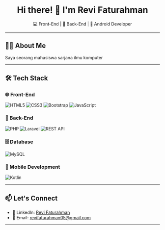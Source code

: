 <!-- ## Hello Word! I'm Revi Faturahman 👋 -->

<!--
**Revifaturahman/Revifaturahman** is a ✨ _special_ ✨ repository because its `README.md` (this file) appears on your GitHub profile.

Here are some ideas to get you started:

- 🔭 I’m currently working on ...
- 🌱 I’m currently learning ...
- 👯 I’m looking to collaborate on ...
- 🤔 I’m looking for help with ...
- 💬 Ask me about ...
- 📫 How to reach me: ...
- 😄 Pronouns: ...
- ⚡ Fun fact: ...
-->

<h1 align="center">Hi there! 👋 I'm Revi Faturahman</h1>

<p align="center">
  💻 Front-End | 🔧 Back-End | 📱 Android Developer  
</p>

---

## 👨‍💻 About Me

Saya seorang mahasiswa sarjana ilmu komputer

---

## 🛠️ Tech Stack

### 🌐 Front-End
![HTML5](https://img.shields.io/badge/HTML5-E34F26?style=flat&logo=html5&logoColor=white) ![CSS3](https://img.shields.io/badge/CSS3-1572B6?style=flat&logo=css3&logoColor=white) ![Bootstrap](https://img.shields.io/badge/Bootstrap-7952B3?style=flat&logo=bootstrap&logoColor=white) ![JavaScript](https://img.shields.io/badge/JavaScript-F7DF1E?style=flat&logo=javascript&logoColor=black)

### 🔧 Back-End
![PHP](https://img.shields.io/badge/PHP-777BB4?style=flat&logo=php&logoColor=white) ![Laravel](https://img.shields.io/badge/Laravel-F72C1F?style=flat&logo=laravel&logoColor=white) ![REST API](https://img.shields.io/badge/REST%20API-005571?style=flat)

### 🗄️ Database
![MySQL](https://img.shields.io/badge/MySQL-005C84?style=flat&logo=mysql&logoColor=white)

### 📱 Mobile Development
![Kotlin](https://img.shields.io/badge/Kotlin-0095D5?style=flat&logo=kotlin&logoColor=white)

---

## 📫 Let's Connect

- 💼 LinkedIn: [Revi Faturahman](https://www.linkedin.com/in/revi-faturahman-00949b331/)
- 📧 Email: revifaturahman05@gmail.com

---

<!-- ⭐ Jangan lupa kasih ⭐️ di repositori yang kamu suka! -->

